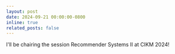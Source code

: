 ```yaml
---
layout: post
date: 2024-09-21 00:00:00-0800
inline: true
related_posts: false
---
```


I'll be chairing the session Recommender Systems II at CIKM 2024!